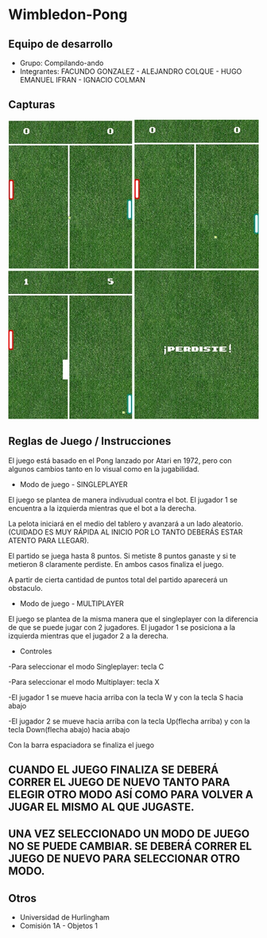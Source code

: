 # Wimbledon-Pong

## Equipo de desarrollo

- Grupo: Compilando-ando
- Integrantes: FACUNDO GONZALEZ - ALEJANDRO COLQUE - HUGO EMANUEL IFRAN - IGNACIO COLMAN

## Capturas

![Foto](./assets/screen1.jpeg)  ![Foto](./assets/screen2.jpeg) 
![Foto](./assets/screen3.jpeg)  ![Foto](./assets/screen4.jpeg)

## Reglas de Juego / Instrucciones

El juego está basado en el Pong lanzado por Atari en 1972, pero con algunos cambios tanto en lo visual como en la jugabilidad.

- Modo de juego - SINGLEPLAYER

El juego se plantea de manera indivudual contra el bot. El jugador 1 se encuentra a la izquierda mientras que el bot a la derecha. 

La pelota iniciará en el medio del tablero y avanzará a un lado aleatorio. (CUIDADO ES MUY RÁPIDA AL INICIO POR LO TANTO DEBERÁS ESTAR ATENTO PARA LLEGAR).

El partido se juega hasta 8 puntos. Si metiste 8 puntos ganaste y si te metieron 8 claramente perdiste. En ambos casos finaliza el juego.

A partir de cierta cantidad de puntos total del partido aparecerá un obstaculo.

- Modo de juego - MULTIPLAYER

El juego se plantea de la misma manera que el singleplayer con la diferencia de que se puede jugar con 2 jugadores.
El jugador 1 se posiciona a la izquierda mientras que el jugador 2 a la derecha.

- Controles

-Para seleccionar el modo Singleplayer: tecla C

-Para seleccionar el modo Multiplayer: tecla X

-El jugador 1 se mueve hacia arriba con la tecla W y con la tecla S hacia abajo

-El jugador 2 se mueve hacia arriba con la tecla Up(flecha arriba) y con la tecla Down(flecha abajo) hacia abajo

Con la barra espaciadora se finaliza el juego

## CUANDO EL JUEGO FINALIZA SE DEBERÁ CORRER EL JUEGO DE NUEVO TANTO PARA ELEGIR OTRO MODO ASÍ COMO PARA VOLVER A JUGAR EL MISMO AL QUE JUGASTE.
## UNA VEZ SELECCIONADO UN MODO DE JUEGO NO SE PUEDE CAMBIAR. SE DEBERÁ CORRER EL JUEGO DE NUEVO PARA SELECCIONAR OTRO MODO. 


## Otros

- Universidad de Hurlingham
- Comisión 1A - Objetos 1